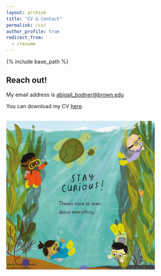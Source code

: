 ```yaml
---
layout: archive
title: "CV & Contact"
permalink: /cv/
author_profile: true
redirect_from:
  - /resume
---
```


{% include base_path %}

Reach out!
--


My email address is abigail_bodner@brown.edu  




You can download my CV [here](/files/AbigailBodner_CV.pdf).




<br/><img src='/images/curious.jpg' width="400" height="400">
